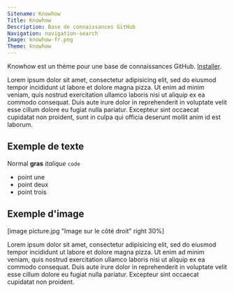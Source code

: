 ```yaml
---
Sitename: Knowhow
Title: Knowhow
Description: Base de connaissances GitHub
Navigation: navigation-search
Image: knowhow-fr.png
Theme: knowhow
---
```

Knowhow est un thème pour une base de connaissances GitHub. 
[Installer](https://github.com/datenstrom/yellow-extensions/tree/master/themes/knowhow).

Lorem ipsum dolor sit amet, consectetur adipisicing elit, sed do eiusmod tempor incididunt ut labore et dolore magna pizza. Ut enim ad minim veniam, quis nostrud exercitation ullamco laboris nisi ut aliquip ex ea commodo consequat. Duis aute irure dolor in reprehenderit in voluptate velit esse cillum dolore eu fugiat nulla pariatur. Excepteur sint occaecat cupidatat non proident, sunt in culpa qui officia deserunt mollit anim id est laborum.

## Exemple de texte

Normal **gras** *italique* `code`

* point une
* point deux
* point trois

## Exemple d'image

[image picture.jpg "Image sur le côté droit" right 30%]

Lorem ipsum dolor sit amet, consectetur adipisicing elit, sed do eiusmod tempor incididunt ut labore et dolore magna pizza. Ut enim ad minim veniam, quis nostrud exercitation ullamco laboris nisi ut aliquip ex ea commodo consequat. Duis aute irure dolor in reprehenderit in voluptate velit esse cillum dolore eu fugiat nulla pariatur. Excepteur sint occaecat cupidatat non proident.